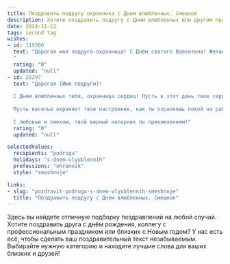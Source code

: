 ```yaml
---
title: Поздравить подругу охранника с Днем влюбленных. Смешное
description: Хотите поздравить подругу с Днем влюбленных или другим праздником? Наш ИИ создаст незабываемое поздравление, а вы обязательно выделитесь среди других.  
date: 2024-11-12
tags: second tag
wishes:
- id: 119380
  text: "Дорогая моя подруга-охранница! С Днём святого Валентина! Желаю тебе, чтобы твоя любовь была такой же неуловимой и непредсказуемой, как преступники, которых ты ловишь, и чтобы твой романтический вечер был не менее безопасным, чем охраняемый тобой объект!  Пусть сердце твоё бьётся только от любви, а не от неожиданных тревог!  С праздником!
  "
  rating: "0"
  updated: "null"
- id: 28297
  text: "Дорогая [Имя подруги]!
  
  С Днем влюбленных тебя, охранница сердец! Пусть в этот день твое сердце охраняют лишь самые горячие чувства, а не тривиальные нарушения порядка! Пусть каждая любовь будет как качественный замок – надежной и стойкой, а плохие отношения сами по себе уходят в отставку, как неоплаченные штрафы!
  
  Пусть веселье охраняет твое настроение, как ты охраняешь покой на работе, а романтика стучится в дверь, как тайные фанаты, готовые расставить ошейники любви. Желаю, чтобы твоя жизнь была полна ярких моментов, горячих поцелуев и только доброжелательных «грабителей сердец»!
  
  С любовью и смехом, твой верный напарник по приключениям!"
  rating: "0"
  updated: "null"

selectedValues:
  recipients: "podrugu"
  holidays: "s-dnem-vlyublennih"
  professions: "ohrannik"
  style: "smeshnoje"

links:
- slug: "pozdravit-podrugu-s-dnem-vlyublennih-smeshnoje"
  title: "Поздравить подругу с Днем влюбленных. Смешное"
---
```


Здесь вы найдете отличную подборку поздравлений на любой случай.
Хотите поздравить друга с днём рождения, коллегу с профессиональным праздником или близких с Новым годом? У нас есть всё, чтобы сделать ваш поздравительный текст незабываемым. Выбирайте нужную категорию и находите лучшие слова для ваших близких и друзей!

